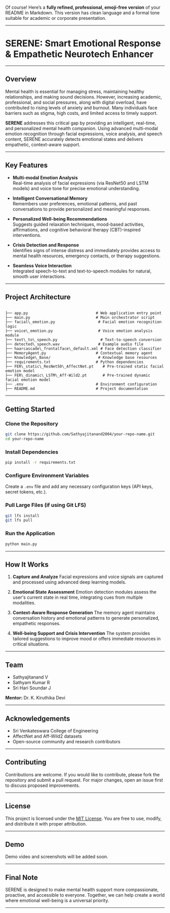Of course! Here’s a **fully refined, professional, emoji-free version** of your README in Markdown.
This version has clean language and a formal tone suitable for academic or corporate presentation.

---


# SERENE: Smart Emotional Response & Empathetic Neurotech Enhancer



---

## Overview

Mental health is essential for managing stress, maintaining healthy relationships, and making sound decisions. However, increasing academic, professional, and social pressures, along with digital overload, have contributed to rising levels of anxiety and burnout. Many individuals face barriers such as stigma, high costs, and limited access to timely support.

**SERENE** addresses this critical gap by providing an intelligent, real-time, and personalized mental health companion. Using advanced multi-modal emotion recognition through facial expressions, voice analysis, and speech content, SERENE accurately detects emotional states and delivers empathetic, context-aware support.

---

## Key Features

- **Multi-modal Emotion Analysis**  
  Real-time analysis of facial expressions (via ResNet50 and LSTM models) and voice tone for precise emotional understanding.

- **Intelligent Conversational Memory**  
  Remembers user preferences, emotional patterns, and past conversations to provide personalized and meaningful responses.

- **Personalized Well-being Recommendations**  
  Suggests guided relaxation techniques, mood-based activities, affirmations, and cognitive behavioral therapy (CBT)-inspired interventions.

- **Crisis Detection and Response**  
  Identifies signs of intense distress and immediately provides access to mental health resources, emergency contacts, or therapy suggestions.

- **Seamless Voice Interaction**  
  Integrated speech-to-text and text-to-speech modules for natural, smooth user interactions.

---

## Project Architecture

```

├── app.py                              # Web application entry point
├── main.py                             # Main orchestrator script
├── facial\_emotion.py                   # Facial emotion recognition logic
├── voice\_emotion.py                    # Voice emotion analysis module
├── text\_to\_speech.py                   # Text-to-speech conversion
├── detected\_speech.wav                 # Example audio file
├── haarcascade\_frontalface\_default.xml # Face detection classifier
├── MemoryAgent.py                      # Contextual memory agent
├── Knowledge\_Base/                     # Knowledge base resources
├── requirements.txt                    # Python dependencies
├── FER\_static\_ResNet50\_AffectNet.pt    # Pre-trained static facial emotion model
├── FER\_dinamic\_LSTM\_Aff-Wild2.pt       # Pre-trained dynamic facial emotion model
├── .env                                # Environment configuration
├── README.md                           # Project documentation

````

---

## Getting Started

### Clone the Repository

```bash
git clone https://github.com/Sathyajitanand2004/your-repo-name.git
cd your-repo-name
````

### Install Dependencies

```bash
pip install -r requirements.txt
```

### Configure Environment Variables

Create a `.env` file and add any necessary configuration keys (API keys, secret tokens, etc.).

### Pull Large Files (if using Git LFS)

```bash
git lfs install
git lfs pull
```

### Run the Application

```bash
python main.py
```

---

## How It Works

1. **Capture and Analyze**
   Facial expressions and voice signals are captured and processed using advanced deep learning models.

2. **Emotional State Assessment**
   Emotion detection modules assess the user's current state in real time, integrating cues from multiple modalities.

3. **Context-Aware Response Generation**
   The memory agent maintains conversation history and emotional patterns to generate personalized, empathetic responses.

4. **Well-being Support and Crisis Intervention**
   The system provides tailored suggestions to improve mood or offers immediate resources in critical situations.

---

## Team

* Sathyajitanand V
* Sathyam Kumar R
* Sri Hari Soundar J

**Mentor:** Dr. K. Kiruthika Devi

---

## Acknowledgements

* Sri Venkateswara College of Engineering
* AffectNet and Aff-Wild2 datasets
* Open-source community and research contributors

---

## Contributing

Contributions are welcome. If you would like to contribute, please fork the repository and submit a pull request. For major changes, open an issue first to discuss proposed improvements.

---

## License

This project is licensed under the [MIT License](LICENSE). You are free to use, modify, and distribute it with proper attribution.

---

## Demo

Demo video and screenshots will be added soon.

---

## Final Note

SERENE is designed to make mental health support more compassionate, proactive, and accessible to everyone. Together, we can help create a world where emotional well-being is a universal priority.

---


